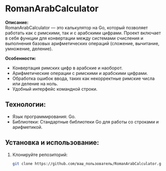 # RomanArabCalculator

**Описание:**  
RomanArabCalculator — это калькулятор на Go, который позволяет работать как с римскими, так и с арабскими цифрами. Проект включает в себя функции для конвертации между системами счисления и выполнения базовых арифметических операций (сложение, вычитание, умножение, деление).

**Особенности:**
- Конвертация римских цифр в арабские и наоборот.
- Арифметические операции с римскими и арабскими цифрами.
- Обработка ошибок ввода, таких как некорректные римские числа или деление на ноль.
- Удобный интерфейс командной строки.

## Технологии:
- Язык программирования: Go.
- Библиотеки: Стандартные библиотеки Go для работы со строками и арифметикой.

## Установка и использование:

1. Клонируйте репозиторий:
   ```bash
   git clone https://github.com/ваш_пользователь/RomanArabCalculator.git
